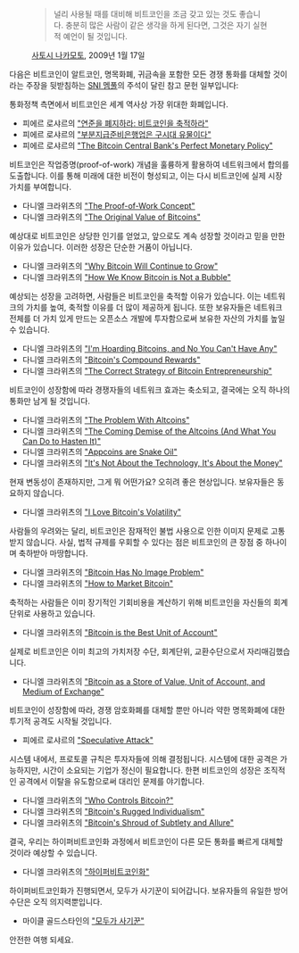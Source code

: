 <figure>
  <blockquote>
    <p>널리 사용될 때를 대비해 비트코인을 조금 갖고 있는 것도 좋습니다. 충분히 많은 사람이 같은 생각을 하게 된다면, 그것은 자기 실현적 예언이 될 것입니다.</p>
  </blockquote>
  
  <figcaption><a href="/satoshi/emails/cryptography/17/">사토시 나카모토</a>, 2009년 1월 17일</figcaption>
</figure>

다음은 비트코인이 알트코인, 명목화폐, 귀금속을 포함한 모든 경쟁 통화를 대체할 것이라는 주장을 뒷받침하는 [SNI 멤풀](/mempool/)의 주석이 달린 참고 문헌 일부입니다:

통화정책 측면에서 비트코인은 세계 역사상 가장 위대한 화폐입니다.

- 피에르 로샤르의 ["연준을 폐지하라: 비트코인을 축적하라"](/mempool/end-the-fed-hoard-bitcoins)
- 피에르 로샤르의 ["부분지급준비은행업은 구시대 유물이다"](/mempool/fractional-reserve-banking-is-obsolete)
- 피에르 로샤르의 ["The Bitcoin Central Bank's Perfect Monetary Policy"](/mempool/the-bitcoin-central-banks-perfect-monetary-policy)

비트코인은 작업증명(proof-of-work) 개념을 훌륭하게 활용하여 네트워크에서 합의를 도출합니다. 이를 통해 미래에 대한 비전이 형성되고, 이는 다시 비트코인에 실제 시장 가치를 부여합니다.

- 다니엘 크라위츠의 ["The Proof-of-Work Concept"](/mempool/the-proof-of-work-concept)
- 다니엘 크라위츠의 ["The Original Value of Bitcoins"](/mempool/the-original-value-of-bitcoins)

예상대로 비트코인은 상당한 인기를 얻었고, 앞으로도 계속 성장할 것이라고 믿을 만한 이유가 있습니다. 이러한 성장은 단순한 거품이 아닙니다.

- 다니엘 크라위츠의 ["Why Bitcoin Will Continue to Grow"](/mempool/why-bitcoin-will-continue-to-grow)
- 다니엘 크라위츠의 ["How We Know Bitcoin is Not a Bubble"](/mempool/how-we-know-bitcoin-is-not-a-bubble)

예상되는 성장을 고려하면, 사람들은 비트코인을 축적할 이유가 있습니다. 이는 네트워크의 가치를 높여, 축적할 이유를 더 많이 제공하게 됩니다. 또한 보유자들은 네트워크 전체를 더 가치 있게 만드는 오픈소스 개발에 투자함으로써 보유한 자산의 가치를 높일 수 있습니다.

- 다니엘 크라위츠의  ["I'm Hoarding Bitcoins, and No You Can't Have Any"](/mempool/im-hoarding-bitcoins-and-no-you-cant-have-any)
- 다니엘 크라위츠의 ["Bitcoin's Compound Rewards"](/mempool/bitcoins-compound-rewards)
- 다니엘 크라위츠의 ["The Correct Strategy of Bitcoin Entrepreneurship"](/mempool/the-correct-strategy-of-bitcoin-entrepreneurship)

비트코인이 성장함에 따라 경쟁자들의 네트워크 효과는 축소되고, 결국에는 오직 하나의 통화만 남게 될 것입니다.

- 다니엘 크라위츠의 ["The Problem With Altcoins"](/mempool/the-problem-with-altcoins)
- 다니엘 크라위츠의 ["The Coming Demise of the Altcoins (And What You Can Do to Hasten It)"](/mempool/the-coming-demise-of-altcoins)
- 다니엘 크라위츠의 ["Appcoins are Snake Oil"](/mempool/appcoins-are-snake-oil)
- 다니엘 크라위츠의 ["It's Not About the Technology, It's About the Money"](/mempool/its-not-about-the-technology-its-about-the-money)

현재 변동성이 존재하지만, 그게 뭐 어떤가요? 오히려 좋은 현상입니다. 보유자들은 동요하지 않습니다.

- 다니엘 크라위츠의 ["I Love Bitcoin's Volatility"](/mempool/i-love-bitcoins-volatility)

사람들의 우려와는 달리, 비트코인은 잠재적인 불법 사용으로 인한 이미지 문제로 고통받지 않습니다. 사실, 법적 규제를 우회할 수 있다는 점은 비트코인의 큰 장점 중 하나이며 축하받아 마땅합니다.

- 다니엘 크라위츠의 ["Bitcoin Has No Image Problem"](/mempool/bitcoin-has-no-image-problem)
- 다니엘 크라위츠의 ["How to Market Bitcoin"](/mempool/how-to-market-bitcoin)

축적하는 사람들은 이미 장기적인 기회비용을 계산하기 위해 비트코인을 자신들의 회계단위로 사용하고 있습니다.

- 다니엘 크라위츠의 ["Bitcoin is the Best Unit of Account"](/mempool/bitcoin-is-the-best-unit-of-account)

실제로 비트코인은 이미 최고의 가치저장 수단, 회계단위, 교환수단으로서 자리매김했습니다.

- 다니엘 크라위츠의 ["Bitcoin as a Store of Value, Unit of Account, and Medium of Exchange"](/mempool/bitcoin-as-a-store-of-value-unit-of-account-and-medium-of-exchange)

비트코인이 성장함에 따라, 경쟁 암호화폐를 대체할 뿐만 아니라 약한 명목화폐에 대한 투기적 공격도 시작될 것입니다.

- 피에르 로샤르의 ["Speculative Attack"](/mempool/speculative-attack)

시스템 내에서, 프로토콜 규칙은 투자자들에 의해 결정됩니다. 시스템에 대한 공격은 가능하지만, 시간이 소요되는 기업가 정신이 필요합니다. 한편 비트코인의 성장은 조직적인 공격에서 이탈을 유도함으로써 대리인 문제를 야기합니다.

- 다니엘 크라위츠의 ["Who Controls Bitcoin?"](/mempool/who-controls-bitcoin)
- 다니엘 크라위츠의 ["Bitcoin's Rugged Individualism"](/mempool/bitcoins-rugged-individualism)
- 다니엘 크라위츠의 ["Bitcoin's Shroud of Subtlety and Allure"](/mempool/bitcoins-shroud-of-subtlety-and-allure)

결국, 우리는 하이퍼비트코인화 과정에서 비트코인이 다른 모든 통화를 빠르게 대체할 것이라 예상할 수 있습니다.

- 다니엘 크라위츠의 ["하이퍼비트코인화"](/mempool/hyperbitcoinization)

하이퍼비트코인화가 진행되면서, 모두가 사기꾼이 되어갑니다. 보유자들의 유일한 방어 수단은 오직 의지력뿐입니다.

- 마이클 골드스타인의 ["모두가 사기꾼"](/mempool/everyones-a-scammer)

안전한 여행 되세요.
